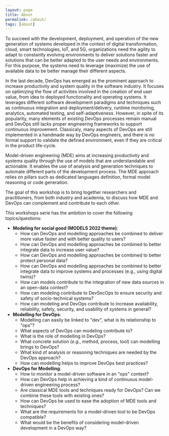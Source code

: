 ```yaml
---
layout: page
title: About
permalink: /about/
tags: [about]
---
```


To succeed with the development, deployment, and operation of the new generation of systems developed in the context of digital transformation, cloud, smart technologies, IoT, and 5G, organizations need the agility to adapt to constantly evolving environments to deliver solutions faster and solutions that can be better adapted to the user needs and environments. For this purpose, the systems need to leverage (maximize) the use of available data to be better manage their different aspects.  

In the last decade, DevOps has emerged as the prominent approach to increase productivity and system quality in the software industry. It focuses on optimizing the flow of activities involved in the creation of end user value, from idea to deployed functionality and operating systems. It leverages different software development paradigms and techniques such as continuous integration and deployment/delivery, runtime monitoring, analytics, automated testing, and self-adaptiveness. However, in spite of its popularity, many elements of existing DevOps processes remain manual and DevOps still lacks proper engineering frameworks to support continuous improvement. Classicaly, many aspects of DevOps are still implemented in a handmade way by DevOps engineers, and there is no formal support to validate the defined environment, even if they are critical in the product life-cycle. 

Model-driven engineering (MDE) aims at increasing productivity and systems quality through the use of models that are understandable and actionable. It enables the use of analysis and generation techniques to automate different parts of the development process. The MDE approach relies on pillars such as dedicated languages definition, formal model reasoning or code generation. 

The goal of this workshop is to bring together researchers and practitioners, from both industry and academia, to discuss how MDE and DevOps can complement and contribute to each other.

This workshops serie has the ambition to cover the following topics/questions:

  * **Modeling for social good (MODELS 2022 theme)**:
    - How can DevOps and modelling approaches be combined to deliver more value faster and with better quality to users?
    - How can DevOps and modelling approaches be combined to better integrate data to increase user value?
    - How can DevOps and modelling approaches be combined to better protect personal data?
    - How can DevOps and modelling approaches be combined to better integrate data to improve systems and processes (e.g., using digital twins)?
    - How can models contribute to the integration of new data sources in an open-data context?
    - How can modeling contribute to DevSecOps to ensure security and safety of socio-technical systems?
    - How can modeling and DevOps contribute to increase availability, reliability, safety, security, and usability of systems in general?
  * **Modelling for DevOps**:
    - Modelling can easily be linked to "dev", what is its relationship to "ops"?
    - What aspects of DevOps can modeling contribute to?
    - What is the role of modelling in DevOps?
    - What concrete solution (_e.g._, method, process, tool) can modelling brings to DevOps?
    - What kind of analysis or reasoning techniques are needed by the DevOps approach?
    - How can modelling helps to improve DevOps best practices?
  * **DevOps for Modelling**:
    - How to monitor a model-driven software in an "ops" context?
    - How can DevOps help in achieving a kind of continuous model-driven engineering process?
    - Are classical MDE tools and techniques ready for DevOps? Can we combine these tools with existing ones?
    - How can DevOps be used to ease the adoption of MDE tools and techniques?
    - What are the requirements for a model-driven tool to be DevOps compatible?
    - What would be the benefits of considering model-driven development in a DevOps way?
